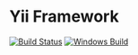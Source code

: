 # Yii Framework

[![Build Status](https://travis-ci.org/xutl/yiic.svg?branch=master)](https://travis-ci.org/xutl/yiic)
[![Windows Build](https://ci.appveyor.com/api/projects/status/euspmsy056tdxh0f/branch/master?svg=true)](https://ci.appveyor.com/project/xutongle/yiic/branch/master)


